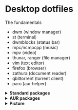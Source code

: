 # Desktop dotfiles

The fundamentals
- dwm (window manager)
- st (terminal)
- dwmblocks (status bar)
- mpc/ncmpcpp (music)
- mpv (video)
- thunar, ranger (file manager)
- vim (text editor)
- firefox (browser)
- zathura (document reader)
- qbittorrent (torrent client)
- paru (aur helper)

<details>
<summary><strong>Standard packages</strong></summary>
  
```bash
xorg xorg-xinit xorg-xwininfo nvidia intel-ucode wpa_supplicant git tlp powertop htop maim pulseaudio pulseaudio-alsa alsa-firmware alsa-plugins alsa-utils pavucontrol networkmanager feh mpc ncmpcpp ranger thunar tumbler gvfs gvfs-mtp thunar-volman thunar-media-tags-plugin mpv dmenu vim firefox qutebrowser zathura qbittorrent youtube-dl lxappearance obs ffmpeg ffmpegthumbnailer imagemagick arandr picom man tldr dunst xclip xdotool unzip unrar p7zip keepassxc i3lock terminus-font ttf-dejavu libreoffice fzf adobe-source-han-sans-jp-fonts cherrytree ufw
```
</details>

<details>
<summary><strong>AUR packages</strong></summary>
  
```bash
xmenu tlp-rdw

```
</details>

<details>
<summary><strong>Picture</strong></summary>

![1](https://u.cubeupload.com/earl_/desktop.png)
</details>
